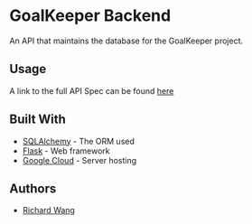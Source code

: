 # GoalKeeper Backend

An API that maintains the database for the GoalKeeper project.

## Usage

A link to the full API Spec can be found [here](https://paper.dropbox.com/doc/GoalKeeper-API-Spec--AS7PspOfFNUfAe53Jn032H6qAg-CrsHYKwhBpOZc3oiUL6pb)

## Built With

* [SQLAlchemy](https://www.sqlalchemy.org/) - The ORM used
* [Flask](http://flask.pocoo.org/) - Web framework
* [Google Cloud](https://cloud.google.com/) - Server hosting

## Authors
* [Richard Wang](https://github.com/richardlwang)
